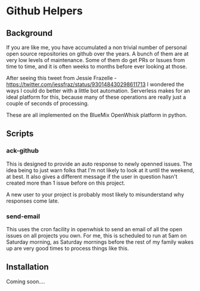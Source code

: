 # Github Helpers #

## Background ##

If you are like me, you have accumulated a non trivial number of
personal open source repositories on github over the years. A bunch of
them are at very low levels of maintenance. Some of them do get PRs or
Issues from time to time, and it is often weeks to months before ever
looking at those.

After seeing this tweet from Jessie Frazelle -
https://twitter.com/jessfraz/status/930148430298611713 I wondered the
ways I could do better with a little bot automation. Serverless makes
for an ideal platform for this, because many of these operations are
really just a couple of seconds of processing.

These are all implemented on the BlueMix OpenWhisk platform in
python.

## Scripts ##

### ack-github ###

This is designed to provide an auto response to newly openned
issues. The idea being to just warn folks that I'm not likely to look
at it until the weekend, at best. It also gives a different message if
the user in question hasn't created more than 1 issue before on this
project.

A new user to your project is probably most likely to misunderstand
why responses come late.

### send-email ###

This uses the cron facility in openwhisk to send an email of all the
open issues on all projects you own. For me, this is scheduled to run
at 5am on Saturday morning, as Saturday mornings before the rest of my
family wakes up are very good times to process things like this.

## Installation ##

Coming soon....
